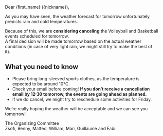 Dear {first_name} ({nickname}),

As you may have seen, the weather forecast for tomorrow unfortunately predicts rain and cold temperatures.

Because of this, we are **considering canceling** the Volleyball and Basketball events scheduled for tomorrow.\
A final decision will be made tomorrow based on the actual weather conditions (in case of very light rain, we might still try to make the best of it).

## What you need to know

- Please bring long-sleeved sports clothes, as the temperature is expected to be around 10°C.
- Check your email before coming! **If you don’t receive a cancellation email by 12:30 tomorrow, the events are going ahead as planned.**
- If we do cancel, we might try to reschedule some activities for Friday.

We’re really hoping the weather will be acceptable and we can see you tomorrow!

The Organizing Committee\
Zsofi, Benny, Matteo, William, Mari, Guillaume and Fabi
